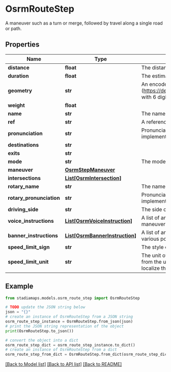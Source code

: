 # OsrmRouteStep

A maneuver such as a turn or merge, followed by travel along a single road or path.

## Properties

Name | Type | Description | Notes
------------ | ------------- | ------------- | -------------
**distance** | **float** | The distance traveled by the route, in meters. | 
**duration** | **float** | The estimated travel time, in number of seconds. | 
**geometry** | **str** | An encoded polyline (https://developers.google.com/maps/documentation/utilities/polylinealgorithm) with 6 digits of decimal precision (NOTE: most implementations default to 5). | 
**weight** | **float** |  | [optional] 
**name** | **str** | The name of the segment (ex: road) being traversed | [optional] 
**ref** | **str** | A reference number of code for the segment being traversed. | [optional] 
**pronunciation** | **str** | Pronunciation of the name (if available). The format of this varies by implementation/vendor. | [optional] 
**destinations** | **str** |  | [optional] 
**exits** | **str** |  | [optional] 
**mode** | **str** | The mode of travel. | 
**maneuver** | [**OsrmStepManeuver**](OsrmStepManeuver.md) |  | 
**intersections** | [**List[OsrmIntersection]**](OsrmIntersection.md) |  | [optional] 
**rotary_name** | **str** | The name of the traffic circle. | [optional] 
**rotary_pronunciation** | **str** | Pronunciation of the rotary name (if available). The format of this varies by implementation/vendor. | [optional] 
**driving_side** | **str** | The side of the road on which driving is legal for this step. | [optional] 
**voice_instructions** | [**List[OsrmVoiceInstruction]**](OsrmVoiceInstruction.md) | A list of announcements which should be spoken at various points along the maneuver. | [optional] 
**banner_instructions** | [**List[OsrmBannerInstruction]**](OsrmBannerInstruction.md) | A list of announcements which should be displayed prominently on screen at various points along the maneuver. | [optional] 
**speed_limit_sign** | **str** | The style of speed limit signs used along the step. | [optional] 
**speed_limit_unit** | **str** | The unit of measure that is used locally along the step. This may be different from the unit used in maxspeed annotations, and is provided so that apps can localize their display. | [optional] 

## Example

```python
from stadiamaps.models.osrm_route_step import OsrmRouteStep

# TODO update the JSON string below
json = "{}"
# create an instance of OsrmRouteStep from a JSON string
osrm_route_step_instance = OsrmRouteStep.from_json(json)
# print the JSON string representation of the object
print(OsrmRouteStep.to_json())

# convert the object into a dict
osrm_route_step_dict = osrm_route_step_instance.to_dict()
# create an instance of OsrmRouteStep from a dict
osrm_route_step_from_dict = OsrmRouteStep.from_dict(osrm_route_step_dict)
```
[[Back to Model list]](../README.md#documentation-for-models) [[Back to API list]](../README.md#documentation-for-api-endpoints) [[Back to README]](../README.md)


